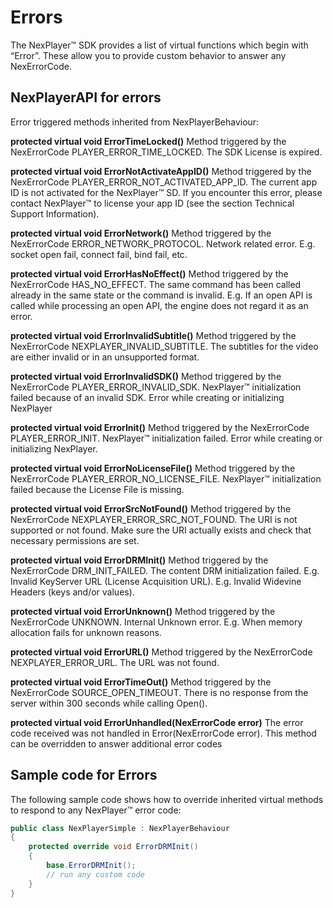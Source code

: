 # Errors

The NexPlayer™ SDK provides a list of virtual functions which begin with “Error”. These allow you to provide custom behavior to answer any NexErrorCode.

## NexPlayerAPI for errors

Error triggered methods inherited from NexPlayerBehaviour:

**protected virtual void ErrorTimeLocked()**
Method triggered by the NexErrorCode PLAYER_ERROR_TIME_LOCKED.
The SDK License is expired.

**protected virtual void ErrorNotActivateAppID()**
Method triggered by the NexErrorCode PLAYER_ERROR_NOT_ACTIVATED_APP_ID.
The current app ID is not activated for the NexPlayer™ SD. If you encounter this error, please contact NexPlayer™ to license your app ID (see the section Technical Support Information).

**protected virtual void ErrorNetwork()**
Method triggered by the NexErrorCode ERROR_NETWORK_PROTOCOL.
Network related error. E.g. socket open fail, connect fail, bind fail, etc.

**protected virtual void ErrorHasNoEffect()**
Method triggered by the NexErrorCode HAS_NO_EFFECT.
The same command has been called already in the same state or the command is invalid. E.g. If an open API is called while processing an open API, the engine does not regard it as an error.

**protected virtual void ErrorInvalidSubtitle()**
Method triggered by the NexErrorCode NEXPLAYER_INVALID_SUBTITLE. 
The subtitles for the video are either invalid or in an unsupported format.

**protected virtual void ErrorInvalidSDK()**
Method triggered by the NexErrorCode PLAYER_ERROR_INVALID_SDK.
NexPlayer™ initialization failed because of an invalid SDK. Error while creating or initializing NexPlayer

**protected virtual void ErrorInit()**
Method triggered by the NexErrorCode PLAYER_ERROR_INIT.
NexPlayer™ initialization failed. Error while creating or initializing NexPlayer.

**protected virtual void ErrorNoLicenseFile()**
Method triggered by the NexErrorCode PLAYER_ERROR_NO_LICENSE_FILE.
NexPlayer™ initialization failed because the License File is missing.

**protected virtual void ErrorSrcNotFound()**
Method triggered by the NexErrorCode NEXPLAYER_ERROR_SRC_NOT_FOUND.
The URI is not supported or not found. Make sure the URI actually exists and check that necessary permissions are set.

**protected virtual void ErrorDRMInit()**
Method triggered by the NexErrorCode DRM_INIT_FAILED.
The content DRM initialization failed. 
E.g. Invalid KeyServer URL (License Acquisition URL).
E.g. Invalid Widevine Headers (keys and/or values).

**protected virtual void ErrorUnknown()**
Method triggered by the NexErrorCode UNKNOWN.
Internal Unknown error. E.g. When memory allocation fails for unknown reasons.

**protected virtual void ErrorURL()**
Method triggered by the NexErrorCode NEXPLAYER_ERROR_URL.
The URL was not found.

**protected virtual void ErrorTimeOut()**
Method triggered by the NexErrorCode SOURCE_OPEN_TIMEOUT.
There is no response from the server within 300 seconds while calling Open().

**protected virtual void ErrorUnhandled(NexErrorCode error)**
The error code received was not handled in Error(NexErrorCode error). This method can be overridden to answer additional error codes

## Sample code for Errors

The following sample code shows how to override inherited virtual methods to respond to any NexPlayer™ error code:

```csharp
public class NexPlayerSimple : NexPlayerBehaviour
{
    protected override void ErrorDRMInit()
    {
        base.ErrorDRMInit();
        // run any custom code
    }
}

```
